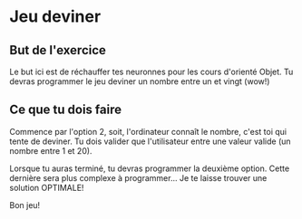 # Jeu deviner

## But de l'exercice
Le but ici est de réchauffer tes neuronnes pour les cours d'orienté Objet. 
Tu devras programmer le jeu deviner un nombre entre un et vingt (wow!)

## Ce que tu dois faire
Commence par l'option 2, soit, l'ordinateur connaît le nombre, c'est toi qui tente de deviner.
Tu dois valider que l'utilisateur entre une valeur valide (un nombre entre 1 et 20).

Lorsque tu auras terminé, tu devras programmer la deuxième option. Cette dernière sera plus complexe à programmer... 
Je te laisse trouver une solution OPTIMALE!

Bon jeu!
